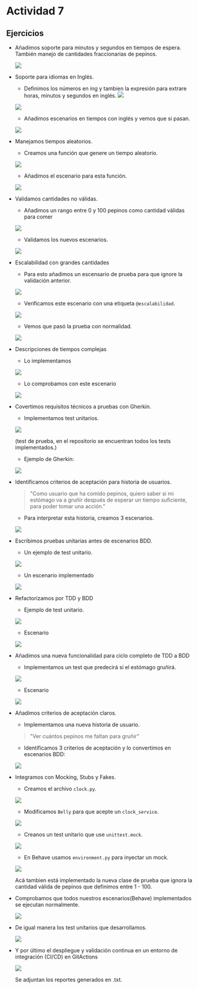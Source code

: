 # Actividad 7

## Ejercicios

- Añadimos soporte para minutos y segundos en tiempos de espera. También manejo de cantidades fraccionarias de pepinos.

    ![](imgs/3.png)

- Soporte para idiomas en Inglés.
    -   Definimos los números en ing y tambien la expresión para extrare horas, minutos y segundos en inglés.
    ![](imgs/4.1.png)

    ![](imgs/4.2.png)

    - Añadimos escenarios en tiempos con inglés y vemos que si pasan.

    ![](imgs/4.png)

- Manejamos tiempos aleatorios.

    - Creamos una función que genere un tiempo aleatorio.

    ![](imgs/5.1.png)

    - Añadimos el escenario para esta función.

    ![](imgs/5.png)

- Validamos cantidades no válidas.

    - Añadimos un rango entre 0 y 100 pepinos como cantidad válidas para comer

    ![](imgs/6.1.png)

    - Validamos los nuevos escenarios.

    ![](imgs/6.png)

- Escalabilidad con grandes cantidades

    - Para esto añadimos un escensario de prueba para que ignore la validación anterior.

    ![](imgs/7.1.png)

    - Verificamos este escenario con una etiqueta `@escalabilidad`.

    ![](imgs/7.2.png)

    - Vemos que pasó la prueba con normalidad.

    ![](imgs/7.png)

- Descripciones de tiempos complejas

    - Lo implementamos

    ![](imgs/10.1.png)

    - Lo comprobamos con este escenario

    ![](imgs/10.png)


- Covertimos requisitos técnicos a pruebas con Gherkin.

    - Implementamos test unitarios. 

    ![](imgs/11.png)

    (test de prueba, en el repositorio se encuentran todos los tests implementados.)
   
   - Ejemplo de Gherkin:

   ![](imgs/11.1.png)

- Identificamos criterios de aceptación para historia de usuarios.

    >"Como usuario que ha comido pepinos, quiero saber si mi estómago va a gruñir después de esperar un tiempo suficiente, para poder tomar una acción."

    - Para interpretar esta historia, creamos 3 escenarios.

    ![](imgs/12.png)

- Escribimos pruebas unitarias antes de escenarios BDD.

    - Un ejemplo de test unitario.

    ![](imgs/13.png)

    - Un escenario implementado

    ![](imgs/13.1.png)

- Refactorizamos por TDD y BDD

    - Ejemplo de test unitario.

    ![](imgs/14.png)

    - Escenario 

    ![](imgs/14.1.png)

- Añadimos una nueva funcionalidad para ciclo completo de TDD a BDD

    - Implementamos un test que predecirá si el estómago gruñirá.

    ![](imgs/15.1.png)

    - Escenario

    ![](imgs/15.2.png)

- Añadimos criterios de aceptación claros.

    - Implementamos una nueva historia de usuario.
    > "Ver cuántos pepinos me faltan para gruñir"

    - Identificamos 3 criterios de aceptación y lo convertimos en escenarios BDD:

    ![](imgs/16.png)

- Integramos con Mocking, Stubs y Fakes.

    - Creamos el archivo `clock.py`.

    ![](imgs/17.png)

    - Modificamos `Belly` para que acepte un `clock_service`.

    ![](imgs/17.1.png)

    - Creanos un test unitario que use `unittest.mock`.

    ![](imgs/17.2.png)

    - En Behave usamos `environment.py` para inyectar un mock.
 
    ![](imgs/17.3.png)

    Acá tambien está implementado la nueva clase de prueba que ignora la cantidad válida de pepinos que definimos entre 1 - 100.


- Comprobamos que todos nuestros escenarios(Behave) implementados se ejecutan normalmente.

    ![](imgs/18.png)

- De igual manera los test unitarios que desarrollamos.

    ![](imgs/18.1.png)

- Y por último el despliegue y validación continua en un entorno de integración (CI/CD) en GitActions

    ![](imgs/19.png)

    Se adjuntan los reportes generados en .txt.